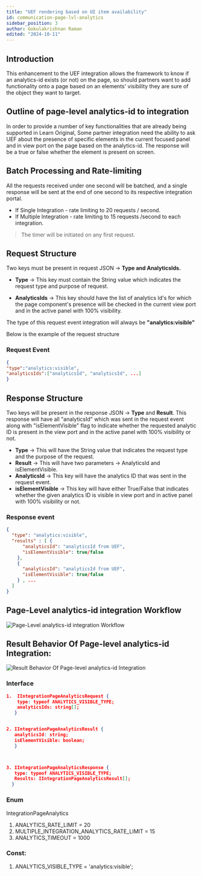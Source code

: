 ```yaml
---
title: "UEF rendering based on UI item availability"
id: communication-page-lvl-analytics
sidebar_position: 3
author: Gokulakrishnan Raman
edited: "2024-10-11"
---
```


## Introduction

This enhancement to the UEF integration allows the framework to know if an analytics-id exists (or not) on the page, so should partners want to add functionality onto a page based on an elements' visibility they are sure of the object they want to target.

## Outline of page-level analytics-id to integration

In order to provide a number of key functionalities that are already being supported in Learn Original, Some partner integration need the ability to ask UEF about the presence of specific elements in the current focused panel and in view port on the page based on the analytics-id. The response will be a true or false whether the element is present on screen.

## Batch Processing and Rate-limiting

All the requests received under one second will be batched, and a single response will be sent at the end of one second to its respective integration portal.

- If Single Integration - rate limiting to 20 requests / second.
- If Multiple Integration - rate limiting to 15 requests /second to each integration.

> The timer will be initiated on any first request.

## Request Structure

Two keys must be present in request JSON → **Type and AnalyticsIds.**

- **Type** → This key must contain the String value which indicates the request type and purpose of request.

- **AnalyticsIds** → This key should have the list of analytics Id's for which the page component's presence will be checked in the current view port and in the active panel with 100% visibility.

The type of this request event integration will always be **"analytics:visible"**

Below is the example of the request structure

### Request Event

```json
{
"type":"analytics:visible",
"analyticsIds":["analyticsId", "analyticsId", ...]
}
```

## Response Structure

Two keys will be present in the response JSON → **Type** and **Result**. This response will have all "analyticsId" which was sent in the request event along with "isElementVisible" flag to indicate whether the requested analytic ID is present in the view port and in the active panel with 100% visibility or not.

- **Type** → This will have the String value that indicates the request type and the purpose of the request.
- **Result** → This will have two parameters → AnalyticsId and isElementVisible.
- **AnalyticsId** → This key will have the analytics ID that was sent in the request event.
- **isElementVisible** → This key will have either True/False that indicates whether the given analytics ID is visible in view port and in active panel with 100% visibility or not.

### Response event

```json
{
  "type": "analytics:visible",
  "results" : [ {
      "analyticsId": "analyticsId from UEF",
      "isElementVisible": true/false
    },
    {
      "analyticsId": "analyticsId from UEF",
      "isElementVisible": true/false
    } , ...
  ]
}
```

## Page-Level analytics-id integration Workflow

![Page-Level analytics-id integration Workflow](/assets/img/communication_page_lvl_analytics_id_1.png)

## Result Behavior Of Page-level analytics-id Integration:

![Result Behavior Of Page-level analytics-id Integration](/assets/img/communication_page_lvl_analytics_id_2.png)

### Interface

```json
1.  IIntegrationPageAnalyticsRequest {
	type: typeof ANALYTICS_VISIBLE_TYPE;
	analyticsIds: string[];
   }


2. IIntegrationPageAnalyticsResult {
   analyticsId: string;
   isElementVisible: boolean;
   }



3. IIntegrationPageAnalyticsResponse {
   type: typeof ANALYTICS_VISIBLE_TYPE;
   Results: IIntegrationPageAnalyticsResult[];
  }
```

### Enum

IntegrationPageAnalytics

1. ANALYTICS_RATE_LIMIT = 20
2. MULTIPLE_INTEGRATION_ANALYTICS_RATE_LIMIT = 15
3. ANALYTICS_TIMEOUT = 1000

### Const:

1. ANALYTICS_VISIBLE_TYPE = 'analytics:visible';

